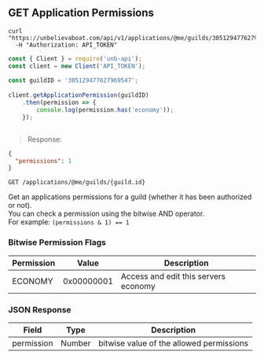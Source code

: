 ## GET Application Permissions

```shell
curl "https://unbelievaboat.com/api/v1/applications/@me/guilds/305129477627969547"
  -H "Authorization: API_TOKEN"
```

```javascript
const { Client } = require('unb-api');
const client = new Client('API_TOKEN');
    
const guildID = '305129477627969547';
    
client.getApplicationPermission(guildID)
    .then(permission => {
        console.log(permission.has('economy'));
    });
```

```python

```

> Response:

```json
{
  "permissions": 1
}
```

`GET /applications/@me/guilds/{guild.id}`

Get an applications permissions for a guild (whether it has been authorized or not).  
You can check a permission using the bitwise AND operator.  
For example: <code>(permissions & 1) == 1</code>  

### Bitwise Permission Flags

Permission | Value | Description
--------- | ------- | -----------
ECONOMY   | 0x00000001    | Access and edit this servers economy

### JSON Response

Field | Type | Description
--------- | ------- | -----------
permission  | Number    | bitwise value of the allowed permissions
